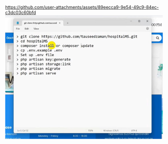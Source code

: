 https://github.com/user-attachments/assets/89eecca9-9e54-49c9-84ec-c3dc03c60bfd
![image alt](https://github.com/Mohammad-Samiul-Alam/BookStore/blob/f8f269d747d15c2abdea2789a68dc09c6615d74a/Screenshot_7.jpg)
